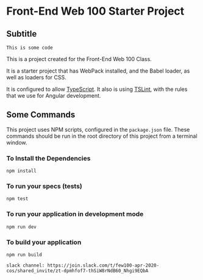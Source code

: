# Front-End Web 100 Starter Project
## Subtitle

```
This is some code

```

This is a project created for the Front-End Web 100 Class.

It is a starter project that has WebPack installed, and the Babel loader, as well as loaders for CSS.

It is configured to allow [TypeScript](http://www.typescriptlang.org/). It also is using [TSLint](https://palantir.github.io/tslint/), with the rules that we use for Angular development.


## Some Commands

This project uses NPM scripts, configured in the `package.json` file.
These commands should be run in the root directory of this project from a terminal window.

### To Install the Dependencies

`npm install`

### To run your specs (tests)

`npm test`

### To run your application in development mode

`npm run dev`

### To build your application

`npm run build`

```
slack channel: https://join.slack.com/t/few100-apr-2020-cos/shared_invite/zt-dpmhfof7-thSiW8rNdB60_Nhgi9EQbA
```